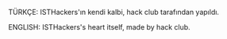 TÜRKÇE: ISTHackers'ın kendi kalbi, hack club tarafından yapıldı.

ENGLISH: ISTHackers's heart itself, made by hack club.
